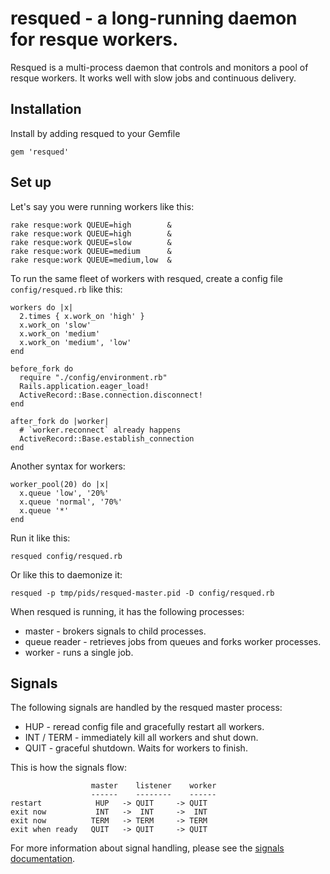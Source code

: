 # resqued - a long-running daemon for resque workers.

Resqued is a multi-process daemon that controls and monitors a pool of resque workers. It works well with slow jobs and continuous delivery.

## Installation

Install by adding resqued to your Gemfile

    gem 'resqued'

## Set up

Let's say you were running workers like this:

    rake resque:work QUEUE=high        &
    rake resque:work QUEUE=high        &
    rake resque:work QUEUE=slow        &
    rake resque:work QUEUE=medium      &
    rake resque:work QUEUE=medium,low  &

To run the same fleet of workers with resqued, create a config file
`config/resqued.rb` like this:

    workers do |x|
      2.times { x.work_on 'high' }
      x.work_on 'slow'
      x.work_on 'medium'
      x.work_on 'medium', 'low'
    end

    before_fork do
      require "./config/environment.rb"
      Rails.application.eager_load!
      ActiveRecord::Base.connection.disconnect!
    end

    after_fork do |worker|
      # `worker.reconnect` already happens
      ActiveRecord::Base.establish_connection
    end

Another syntax for workers:

    worker_pool(20) do |x|
      x.queue 'low', '20%'
      x.queue 'normal', '70%'
      x.queue '*'
    end

Run it like this:

    resqued config/resqued.rb

Or like this to daemonize it:

    resqued -p tmp/pids/resqued-master.pid -D config/resqued.rb

When resqued is running, it has the following processes:

* master - brokers signals to child processes.
* queue reader - retrieves jobs from queues and forks worker processes.
* worker - runs a single job.

## Signals

The following signals are handled by the resqued master process:

* HUP - reread config file and gracefully restart all workers.
* INT / TERM - immediately kill all workers and shut down.
* QUIT - graceful shutdown. Waits for workers to finish.

This is how the signals flow:

```
                  master    listener    worker
                  ------    --------    ------
restart            HUP   -> QUIT     -> QUIT
exit now           INT   ->  INT     ->  INT
exit now          TERM   -> TERM     -> TERM
exit when ready   QUIT   -> QUIT     -> QUIT
```

For more information about signal handling, please see the [signals documentation](docs/signals.md).
